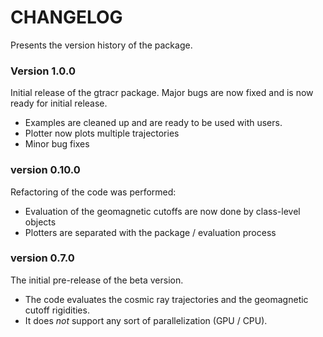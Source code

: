 # CHANGELOG

Presents the version history of the package.

### Version 1.0.0

Initial release of the gtracr package.
Major bugs are now fixed and is now ready for initial release.

- Examples are cleaned up and are ready to be used with users.
- Plotter now plots multiple trajectories
- Minor bug fixes

### version 0.10.0

Refactoring of the code was performed:

- Evaluation of the geomagnetic cutoffs are now done by class-level objects
- Plotters are separated with the package / evaluation process

### version 0.7.0

The initial pre-release of the beta version.

- The code evaluates the cosmic ray trajectories and the geomagnetic cutoff rigidities.
- It does _not_ support any sort of parallelization (GPU / CPU).
